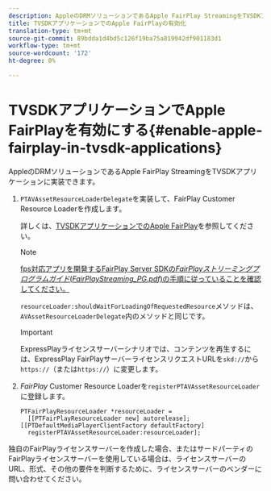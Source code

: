 ```yaml
---
description: AppleのDRMソリューションであるApple FairPlay StreamingをTVSDKアプリケーションに実装できます。
title: TVSDKアプリケーションでのApple FairPlayの有効化
translation-type: tm+mt
source-git-commit: 89bdda1d4bd5c126f19ba75a819942df901183d1
workflow-type: tm+mt
source-wordcount: '172'
ht-degree: 0%

---
```



# TVSDKアプリケーションでApple FairPlayを有効にする{#enable-apple-fairplay-in-tvsdk-applications}

AppleのDRMソリューションであるApple FairPlay StreamingをTVSDKアプリケーションに実装できます。

1. `PTAVAssetResourceLoaderDelegate`を実装して、FairPlay Customer Resource Loaderを作成します。

   詳しくは、[TVSDKアプリケーションでのApple FairPlay](../../c-psdk-ios-1.4-drm-content-security/c-psdk-ios-1.4-apple-fairplay-tvsdk/c-psdk-ios-1.4-apple-fairplay-tvsdk.md)を参照してください。

   >[!NOTE]
   >
   >[fps対応アプリを開発するFairPlay Server SDKの&#x200B;*FairPlayストリーミングプログラムガイド*(*FairPlayStreaming_PG.pdf*)の手順に従っていることを確認してください。](https://developer.apple.com/services-account/download?path=/Developer_Tools/FairPlay_Streaming_SDK/FairPlay_Streaming_Server_SDK.zip)

   `resourceLoader:shouldWaitForLoadingOfRequestedResource`メソッドは、`AVAssetResourceLoaderDelegate`内のメソッドと同じです。

   >[!IMPORTANT]
   >
   >ExpressPlayライセンスサーバーシナリオでは、コンテンツを再生するには、ExpressPlay FairPlayサーバーライセンスリクエストURLを`skd://`から`https://`（または`https://`）に変更します。

1. *FairPlay* Customer Resource Loaderを`registerPTAVAssetResourceLoader`に登録します。

   ```
   PTFairPlayResourceLoader *resourceLoader =  
     [[PTFairPlayResourceLoader new] autorelease];  
   [[PTDefaultMediaPlayerClientFactory defaultFactory]  
     registerPTAVAssetResourceLoader:resourceLoader];
   ```

独自のFairPlayライセンスサーバーを作成した場合、またはサードパーティのFairPlayライセンスサーバーを使用している場合は、ライセンスサーバーのURL、形式、その他の要件を判断するために、ライセンスサーバーのベンダーに問い合わせてください。
